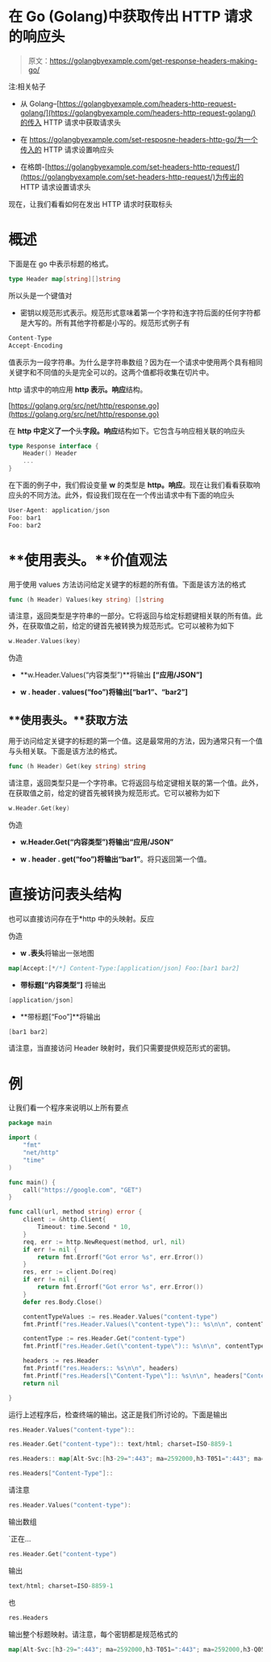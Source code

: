 # 在 Go (Golang)中获取传出 HTTP 请求的响应头

> 原文：<https://golangbyexample.com/get-response-headers-making-go/>

注:相关帖子

*   从 Golang–[https://golangbyexample.com/headers-http-request-golang/](https://golangbyexample.com/headers-http-request-golang/)的传入 HTTP 请求中获取请求头

*   在 https://golangbyexample.com/set-resposne-headers-http-go/为一个传入的 HTTP 请求设置响应头

*   在格朗-[https://golangbyexample.com/set-headers-http-request/](https://golangbyexample.com/set-headers-http-request/)为传出的 HTTP 请求设置请求头

现在，让我们看看如何在发出 HTTP 请求时获取标头

# **概述**

下面是在 go 中表示标题的格式。

```go
type Header map[string][]string
```

所以头是一个键值对

*   密钥以规范形式表示。规范形式意味着第一个字符和连字符后面的任何字符都是大写的。所有其他字符都是小写的。规范形式例子有

```go
Content-Type
Accept-Encoding
```

值表示为一段字符串。为什么是字符串数组？因为在一个请求中使用两个具有相同关键字和不同值的头是完全可以的。这两个值都将收集在切片中。

http 请求中的响应用 **http 表示。响应**结构。

[https://golang.org/src/net/http/response.go](https://golang.org/src/net/http/response.go)

在 **http 中定义了一个**头**字段。响应**结构如下。它包含与响应相关联的响应头

```go
type Response interface {
    Header() Header
    ...
}
```

在下面的例子中，我们假设变量 **w** 的类型是 **http。响应**。现在让我们看看获取响应头的不同方法。此外，假设我们现在在一个传出请求中有下面的响应头

```go
User-Agent: application/json
Foo: bar1
Foo: bar2
```

# **使用表头。**价值观法

用于使用 values 方法访问给定关键字的标题的所有值。下面是该方法的格式

```go
func (h Header) Values(key string) []string
```

请注意，返回类型是字符串的一部分。它将返回与给定标题键相关联的所有值。此外，在获取值之前，给定的键首先被转换为规范形式。它可以被称为如下

```go
w.Header.Values(key)
```

伪造

*   **w.Header.Values(“内容类型”)**将输出 **[“应用/JSON”]**

*   **w . header . values(“foo”)**将输出**[“bar1”、“bar2”]**

## **使用表头。**获取方法

用于访问给定关键字的标题的第一个值。这是最常用的方法，因为通常只有一个值与头相关联。下面是该方法的格式。

```go
func (h Header) Get(key string) string
```

请注意，返回类型只是一个字符串。它将返回与给定键相关联的第一个值。此外，在获取值之前，给定的键首先被转换为规范形式。它可以被称为如下

```go
w.Header.Get(key)
```

伪造

*   **w.Header.Get(“内容类型”)**将输出**“应用/JSON”**

*   **w . header . get(“foo”)**将输出**“bar1”**。将只返回第一个值。

# **直接访问表头结构**

也可以直接访问存在于*http 中的头映射。反应

伪造

*   **w .表头**将输出一张地图

```go
map[Accept:[*/*] Content-Type:[application/json] Foo:[bar1 bar2]
```

*   **带标题[“内容类型”]** 将输出

```go
[application/json]
```

*   **带标题[“Foo”]**将输出

```go
[bar1 bar2]
```

请注意，当直接访问 Header 映射时，我们只需要提供规范形式的密钥。

# **例**

让我们看一个程序来说明以上所有要点

```go
package main

import (
	"fmt"
	"net/http"
	"time"
)

func main() {
	call("https://google.com", "GET")
}

func call(url, method string) error {
	client := &http.Client{
		Timeout: time.Second * 10,
	}
	req, err := http.NewRequest(method, url, nil)
	if err != nil {
		return fmt.Errorf("Got error %s", err.Error())
	}
	res, err := client.Do(req)
	if err != nil {
		return fmt.Errorf("Got error %s", err.Error())
	}
	defer res.Body.Close()

	contentTypeValues := res.Header.Values("content-type")
	fmt.Printf("res.Header.Values(\"content-type\"):: %s\n\n", contentTypeValues)

	contentType := res.Header.Get("content-type")
	fmt.Printf("res.Header.Get(\"content-type\"):: %s\n\n", contentType)

	headers := res.Header
	fmt.Printf("res.Headers:: %s\n\n", headers)
	fmt.Printf("res.Headers[\"Content-Type\"]:: %s\n\n", headers["Content-Type"])
	return nil

}
```

运行上述程序后，检查终端的输出。这正是我们所讨论的。下面是输出

```go
res.Header.Values("content-type"):: 

res.Header.Get("content-type"):: text/html; charset=ISO-8859-1

res.Headers:: map[Alt-Svc:[h3-29=":443"; ma=2592000,h3-T051=":443"; ma=2592000,h3-Q050=":443"; ma=2592000,h3-Q046=":443"; ma=2592000,h3-Q043=":443"; ma=2592000,quic=":443"; ma=2592000; v="46,43"] Cache-Control:[private, max-age=0] Content-Type: Date:[Thu, 10 Dec 2020 16:38:03 GMT] Expires:[-1] P3p:[CP="This is not a P3P policy! See g.co/p3phelp for more info."] Server:[gws] Set-Cookie:[1P_JAR=2020-12-10-16; expires=Sat, 09-Jan-2021 16:38:03 GMT; path=/; domain=.google.com; Secure NID=204=w6zf-xFyVywx7QaClDZuQ5N-Yc-4HqKWBS-JXWp2Tat9kmq0BRsanM35PJHiM2iEn4TbP2HcTUd0KkIuMuIW7xFewD5un2_mc0O4fm2IXzrQyRmPWHJSeQJUUVb0-_lIfJgSnGmJm2MptRsd2egrPsbZJQBZWd97o7KlFBI3CIE; expires=Fri, 11-Jun-2021 16:38:03 GMT; path=/; domain=.google.com; HttpOnly] X-Frame-Options:[SAMEORIGIN] X-Xss-Protection:[0]]

res.Headers["Content-Type"]:: 
```

请注意

```go
res.Header.Values("content-type"):
```

输出数组

 `正在…

```go
res.Header.Get("content-type")
```

输出

```go
text/html; charset=ISO-8859-1
```

也

```go
res.Headers
```

输出整个标题映射。请注意，每个密钥都是规范格式的

```go
map[Alt-Svc:[h3-29=":443"; ma=2592000,h3-T051=":443"; ma=2592000,h3-Q050=":443"; ma=2592000,h3-Q046=":443"; ma=2592000,h3-Q043=":443"; ma=2592000,quic=":443"; ma=2592000; v="46,43"] Cache-Control:[private, max-age=0] Content-Type: Date:[Thu, 10 Dec 2020 16:38:03 GMT] Expires:[-1] P3p:[CP="This is not a P3P policy! See g.co/p3phelp for more info."] Server:[gws] Set-Cookie:[1P_JAR=2020-12-10-16; expires=Sat, 09-Jan-2021 16:38:03 GMT; path=/; domain=.google.com; Secure NID=204=w6zf-xFyVywx7QaClDZuQ5N-Yc-4HqKWBS-JXWp2Tat9kmq0BRsanM35PJHiM2iEn4TbP2HcTUd0KkIuMuIW7xFewD5un2_mc0O4fm2IXzrQyRmPWHJSeQJUUVb0-_lIfJgSnGmJm2MptRsd2egrPsbZJQBZWd97o7KlFBI3CIE; expires=Fri, 11-Jun-2021 16:38:03 GMT; path=/; domain=.google.com; HttpOnly] X-Frame-Options:[SAMEORIGIN] X-Xss-Protection:[0]]
````